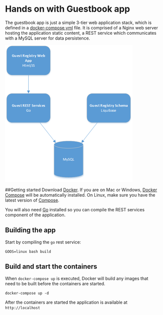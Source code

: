 # Hands on with Guestbook app
The guestbook app is just a simple 3-tier web application stack, which is defined in a [docker-compose.yml](docker-compose.yml) file. It is comprised of
a Nginx web server hosting the application static content, a REST service which communicates with a MySQL server for data persistence.

![Application Architecture](architecture.png)

##Getting started
Download [Docker](https://www.docker.com/products/overview). If you are on Mac or Windows, [Docker Compose](https://docs.docker.com/compose) will be automatically installed. On Linux, make sure you have the latest version of [Compose](https://docs.docker.com/compose/install/).

You will also need [Go](https://golang.org/doc/install) installed so you can compile the REST services component of the application.

## Building the app
Start by compiling the `go` rest service:
```
GOOS=linux bash build
```
## Build and start the containers
When `docker-compose up` is executed, Docker will build any images that need to be built
before the containers are started.
```
docker-compose up -d
```
After the containers are started the application is available at `http://localhost`